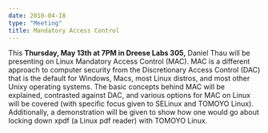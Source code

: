 ```yaml
---
date: 2010-04-18
type: "Meeting"
title: Mandatory Access Control
---
```

This **Thursday, May 13th at 7PM in Dreese Labs 305,** Daniel Thau will be presenting on Linux Mandatory Access Control (MAC). MAC is a different approach to computer security from the Discretionary Access Control (DAC) that is the default for Windows, Macs, most Linux distros, and most other Unixy operating systems. The basic concepts behind MAC will be explained, contrasted against DAC, and various options for MAC on Linux will be covered (with specific focus given to SELinux and TOMOYO Linux). Additionally, a demonstration will be given to show how one would go about locking down xpdf (a Linux pdf reader) with TOMOYO Linux.
